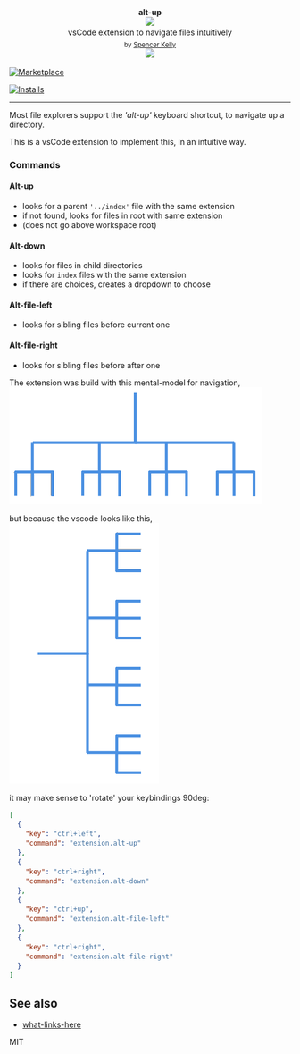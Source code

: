 <div align="center">
  <div><b>alt-up</b></div>
  <img src="https://user-images.githubusercontent.com/399657/68222691-6597f180-ffb9-11e9-8a32-a7f38aa8bded.png"/>
  <div>vsCode extension to navigate files intuitively</div>
  <div align="center">
    <sub>
      by
      <a href="https://github.com/spencermountain">Spencer Kelly</a> 
    </sub>
  </div>
  <img height="25px" src="https://user-images.githubusercontent.com/399657/68221862-17ceb980-ffb8-11e9-87d4-7b30b6488f16.png"/>
</div>

[![Marketplace](https://vsmarketplacebadge.apphb.com/version/spencermountain.alt-up.svg)](https://marketplace.visualstudio.com/items/spencermountain.alt-up)

[![Installs](https://vsmarketplacebadge.apphb.com/installs/spencermountain.alt-up.svg)](https://marketplace.visualstudio.com/items/spencermountain.alt-up)

---

Most file explorers support the _'alt-up'_ keyboard shortcut, to navigate up a directory.

This is a vsCode extension to implement this, in an intuitive way.

### Commands

#### Alt-up
* looks for a parent `'../index'` file with the same extension
* if not found, looks for files in root with same extension
* (does not go above workspace root)

#### Alt-down
* looks for files in child directories 
* looks for `index` files with the same extension
* if there are choices, creates a dropdown to choose

#### Alt-file-left
* looks for sibling files before current one
#### Alt-file-right
* looks for sibling files before after one

The extension was build with this mental-model for navigation,
![file-tree](./tree-simple.png)

but because the vscode looks like this,
![side-bar](./sidebar.png)

it may make sense to 'rotate' your keybindings 90deg:

```json
[
  {
    "key": "ctrl+left",
    "command": "extension.alt-up"
  },
  {
    "key": "ctrl+right",
    "command": "extension.alt-down"
  },
  {
    "key": "ctrl+up",
    "command": "extension.alt-file-left"
  },
  {
    "key": "ctrl+right",
    "command": "extension.alt-file-right"
  }
]
```

## See also

- [what-links-here](https://github.com/spencermountain/what-links-here)

MIT

<!--
cp -r /Users/spencer/mountain/alt-up ~/.vscode/extensions
-->
